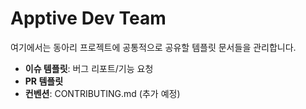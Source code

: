 # Apptive Dev Team
 여기에서는 동아리 프로젝트에 공통적으로 공유할 템플릿 문서들을 관리합니다.
   - **이슈 템플릿**: 버그 리포트/기능 요청
   - **PR 템플릿**
   - **컨벤션**: CONTRIBUTING.md (추가 예정)

